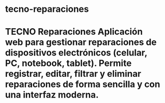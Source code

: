 # tecno-reparaciones
# TECNO Reparaciones  Aplicación web para gestionar reparaciones de dispositivos electrónicos (celular, PC, notebook, tablet). Permite registrar, editar, filtrar y eliminar reparaciones de forma sencilla y con una interfaz moderna.
